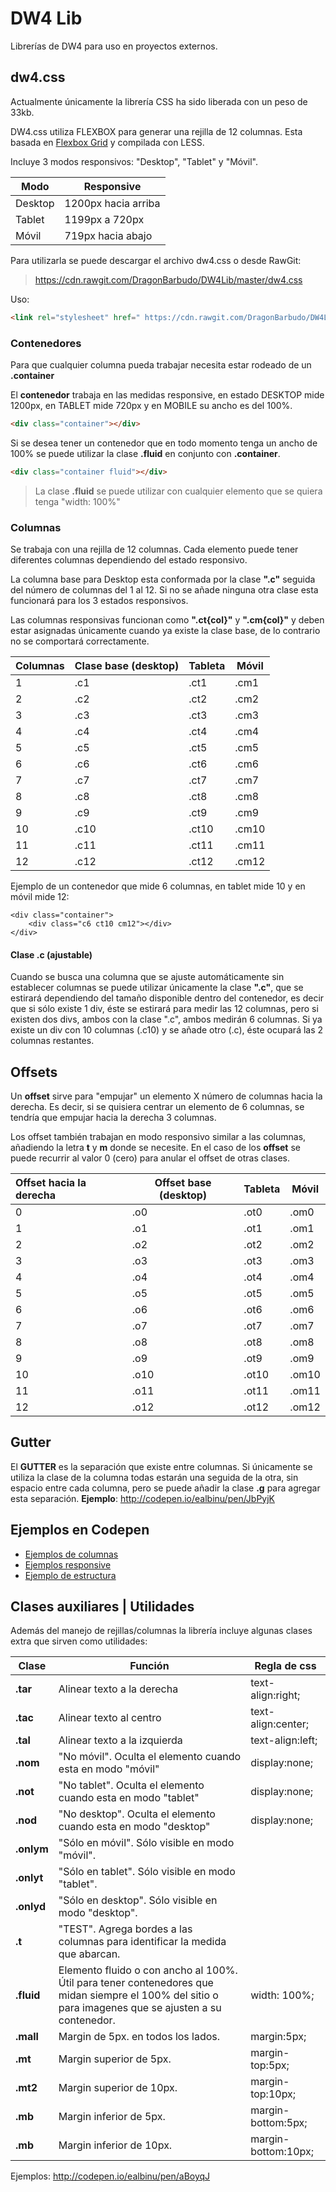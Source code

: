 # DW4 Lib

Librerías de DW4 para uso en proyectos externos.

## dw4.css

Actualmente únicamente la librería CSS ha sido liberada con un peso de 33kb.

DW4.css utiliza FLEXBOX para generar una rejilla de 12 columnas. Esta basada en [Flexbox Grid](http://flexboxgrid.com/) y compilada con LESS.

Incluye 3 modos responsivos: "Desktop", "Tablet" y "Móvil".

| Modo    | Responsive          |
| ------- | ------------------- |
| Desktop | 1200px hacia arriba |
| Tablet  | 1199px a 720px      |
| Móvil   | 719px hacia abajo   |



Para utilizarla se puede descargar el archivo dw4.css o desde RawGit:

>  https://cdn.rawgit.com/DragonBarbudo/DW4Lib/master/dw4.css

Uso:

```html
<link rel="stylesheet" href=" https://cdn.rawgit.com/DragonBarbudo/DW4Lib/master/dw4.css" />
```



### Contenedores

Para que cualquier columna pueda trabajar necesita estar rodeado de un **.container**

El **contenedor** trabaja en las medidas responsive, en estado DESKTOP mide 1200px, en TABLET mide 720px y en MOBILE su ancho es del 100%.

```html
<div class="container"></div>
```



Si se desea tener un contenedor que en todo momento tenga un ancho de 100% se puede utilizar la clase **.fluid** en conjunto con **.container**.

```html
<div class="container fluid"></div>
```

> La clase **.fluid** se puede utilizar con cualquier elemento que se quiera tenga "width: 100%"



### Columnas

Se trabaja con una rejilla de 12 columnas. Cada elemento puede tener diferentes columnas dependiendo del estado responsivo.

La columna base para Desktop esta conformada por la clase **".c"** seguida del número de columnas del 1 al 12. Si no se añade ninguna otra clase esta funcionará para los 3 estados responsivos.

Las columnas responsivas funcionan como **".ct{col}"** y **".cm{col}"** y deben estar asignadas únicamente cuando ya existe la clase base, de lo contrario no se comportará correctamente.

| Columnas | Clase base (desktop) | Tableta | Móvil |
| -------- | -------------------- | ------- | ----- |
| 1        | .c1                  | .ct1    | .cm1  |
| 2        | .c2                  | .ct2    | .cm2  |
| 3        | .c3                  | .ct3    | .cm3  |
| 4        | .c4                  | .ct4    | .cm4  |
| 5        | .c5                  | .ct5    | .cm5  |
| 6        | .c6                  | .ct6    | .cm6  |
| 7        | .c7                  | .ct7    | .cm7  |
| 8        | .c8                  | .ct8    | .cm8  |
| 9        | .c9                  | .ct9    | .cm9  |
| 10       | .c10                 | .ct10   | .cm10 |
| 11       | .c11                 | .ct11   | .cm11 |
| 12       | .c12                 | .ct12   | .cm12 |

Ejemplo de un contenedor que mide 6 columnas, en tablet mide 10 y en móvil mide 12:

````
<div class="container">
	<div class="c6 ct10 cm12"></div>
</div>
````

#### Clase .c (ajustable)

Cuando se busca una columna que se ajuste automáticamente sin establecer columnas se puede utilizar únicamente la clase **".c"**, que se estirará dependiendo del tamaño disponible dentro del contenedor, es decir que si sólo existe 1 div, éste se estirará para medir las 12 columnas, pero si existen dos divs, ambos con la clase ".c", ambos medirán 6 columnas. Si ya existe un div con 10 columnas (.c10) y se añade otro (.c), éste ocupará las 2 columnas restantes.

## Offsets

Un **offset** sirve para "empujar" un elemento X número de columnas hacia la derecha. Es decir, si se quisiera centrar un elemento de 6 columnas, se tendría que empujar hacia la derecha 3 columnas.

Los offset también trabajan en modo responsivo similar a las columnas, añadiendo la letra **t** y **m** donde se necesite. En el caso de los **offset** se puede recurrir al valor 0 (cero) para anular el offset de otras clases. 

| Offset hacia la derecha | Offset base (desktop) | Tableta | Móvil |
| :---------------------- | --------------------- | ------- | ----- |
| 0                       | .o0                   | .ot0    | .om0  |
| 1                       | .o1                   | .ot1    | .om1  |
| 2                       | .o2                   | .ot2    | .om2  |
| 3                       | .o3                   | .ot3    | .om3  |
| 4                       | .o4                   | .ot4    | .om4  |
| 5                       | .o5                   | .ot5    | .om5  |
| 6                       | .o6                   | .ot6    | .om6  |
| 7                       | .o7                   | .ot7    | .om7  |
| 8                       | .o8                   | .ot8    | .om8  |
| 9                       | .o9                   | .ot9    | .om9  |
| 10                      | .o10                  | .ot10   | .om10 |
| 11                      | .o11                  | .ot11   | .om11 |
| 12                      | .o12                  | .ot12   | .om12 |



## Gutter

El **GUTTER** es la separación que existe entre columnas. Si únicamente se utiliza la clase de la columna todas estarán una seguida de la otra, sin espacio entre cada columna, pero se puede añadir la clase **.g** para agregar esta separación. **Ejemplo**: <http://codepen.io/ealbinu/pen/JbPyjK>

## Ejemplos en Codepen

- [Ejemplos de columnas](http://codepen.io/ealbinu/pen/mObmYe)
- [Ejemplos responsive](http://codepen.io/ealbinu/pen/KNPqgR?editors=1100)
- [Ejemplo de estructura](http://codepen.io/ealbinu/pen/vyBZVx?editors=1100)



## Clases auxiliares | Utilidades

Además del manejo de rejillas/columnas la librería incluye algunas clases extra que sirven como utilidades:

| Clase      | Función                                  | Regla de css        |
| ---------- | ---------------------------------------- | ------------------- |
| **.tar**   | Alinear texto a la derecha               | text-align:right;   |
| **.tac**   | Alinear texto al centro                  | text-align:center;  |
| **.tal**   | Alinear texto a la izquierda             | text-align:left;    |
| **.nom**   | "No móvil". Oculta el elemento cuando esta en modo "móvil" | display:none;       |
| **.not**   | "No tablet". Oculta el elemento cuando esta en modo "tablet" | display:none;       |
| **.nod**   | "No desktop". Oculta el elemento cuando esta en modo "desktop" | display:none;       |
| **.onlym** | "Sólo en móvil". Sólo visible en modo "móvil". |                     |
| **.onlyt** | "Sólo en tablet". Sólo visible en modo "tablet". |                     |
| **.onlyd** | "Sólo en desktop". Sólo visible en modo "desktop". |                     |
| **.t**     | "TEST". Agrega bordes a las columnas para identificar la medida que abarcan. |                     |
| **.fluid** | Elemento fluido o con ancho al 100%. Útil para tener contenedores que midan siempre el 100% del sitio o para imagenes que se ajusten a su contenedor. | width: 100%;        |
| **.mall**  | Margin de 5px. en todos los lados.       | margin:5px;         |
| **.mt**    | Margin superior de 5px.                  | margin-top:5px;     |
| **.mt2**   | Margin superior de 10px.                 | margin-top:10px;    |
| **.mb**    | Margin inferior de 5px.                  | margin-bottom:5px;  |
| **.mb**    | Margin inferior de 10px.                 | margin-bottom:10px; |

Ejemplos: <http://codepen.io/ealbinu/pen/aBoyqJ>

